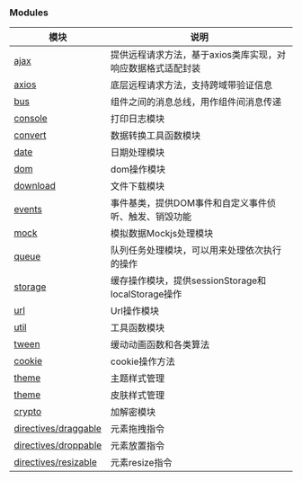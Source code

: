 ### Modules

| 模块 | 说明 |
|----|----|
| [ajax](module-utils_ajax.html) | 提供远程请求方法，基于axios类库实现，对响应数据格式适配封装 |
| [axios](module-utils_axios.html) | 底层远程请求方法，支持跨域带验证信息 |
| [bus](module-utils_bus.html) | 组件之间的消息总线，用作组件间消息传递 |
| [console](module-utils_console.html) | 打印日志模块 |
| [convert](module-utils_convert.html) | 数据转换工具函数模块 |
| [date](module-utils_date.html) | 日期处理模块 |
| [dom](module-utils_dom.html) | dom操作模块 |
| [download](module-utils_download.html) | 文件下载模块 |
| [events](module-utils_events.html) | 事件基类，提供DOM事件和自定义事件侦听、触发、销毁功能 |
| [mock](module-utils_mock.html) | 模拟数据Mockjs处理模块 |
| [queue](module-utils_queue.html) | 队列任务处理模块，可以用来处理依次执行的操作 |
| [storage](module-utils_mock.html) | 缓存操作模块，提供sessionStorage和localStorage操作 |
| [url](module-utils_url.html) | Url操作模块 |
| [util](module-utils_util.html) | 工具函数模块 |
| [tween](module-utils_tween.html) | 缓动动画函数和各类算法 |
| [cookie](module-utils_cookie.html) | cookie操作方法 |
| [theme](module-utils_theme.html) | 主题样式管理 |
| [theme](module-utils_skin.html) | 皮肤样式管理 |
| [crypto](module-utils_crypto.html) | 加解密模块 |
| [directives/draggable](module-utils_directives_draggable.html) | 元素拖拽指令 |
| [directives/droppable](module-utils_directives_droppable.html) | 元素放置指令 |
| [directives/resizable](module-utils_directives_resizable.html) | 元素resize指令 |
